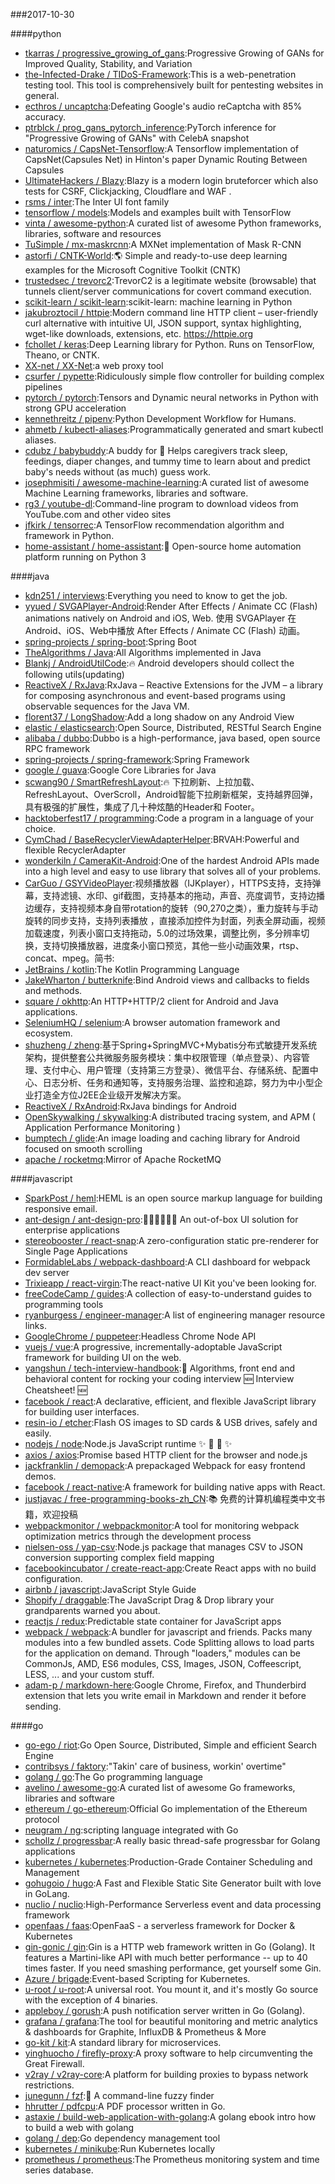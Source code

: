 ###2017-10-30

####python
* [tkarras / progressive_growing_of_gans](https://github.com/tkarras/progressive_growing_of_gans):Progressive Growing of GANs for Improved Quality, Stability, and Variation
* [the-Infected-Drake / TIDoS-Framework](https://github.com/the-Infected-Drake/TIDoS-Framework):This is a web-penetration testing tool. This tool is comprehensively built for pentesting websites in general.
* [ecthros / uncaptcha](https://github.com/ecthros/uncaptcha):Defeating Google's audio reCaptcha with 85% accuracy.
* [ptrblck / prog_gans_pytorch_inference](https://github.com/ptrblck/prog_gans_pytorch_inference):PyTorch inference for "Progressive Growing of GANs" with CelebA snapshot
* [naturomics / CapsNet-Tensorflow](https://github.com/naturomics/CapsNet-Tensorflow):A Tensorflow implementation of CapsNet(Capsules Net) in Hinton's paper Dynamic Routing Between Capsules
* [UltimateHackers / Blazy](https://github.com/UltimateHackers/Blazy):Blazy is a modern login bruteforcer which also tests for CSRF, Clickjacking, Cloudflare and WAF .
* [rsms / inter](https://github.com/rsms/inter):The Inter UI font family
* [tensorflow / models](https://github.com/tensorflow/models):Models and examples built with TensorFlow
* [vinta / awesome-python](https://github.com/vinta/awesome-python):A curated list of awesome Python frameworks, libraries, software and resources
* [TuSimple / mx-maskrcnn](https://github.com/TuSimple/mx-maskrcnn):A MXNet implementation of Mask R-CNN
* [astorfi / CNTK-World](https://github.com/astorfi/CNTK-World):🌎 Simple and ready-to-use deep learning examples for the Microsoft Cognitive Toolkit (CNTK)
* [trustedsec / trevorc2](https://github.com/trustedsec/trevorc2):TrevorC2 is a legitimate website (browsable) that tunnels client/server communications for covert command execution.
* [scikit-learn / scikit-learn](https://github.com/scikit-learn/scikit-learn):scikit-learn: machine learning in Python
* [jakubroztocil / httpie](https://github.com/jakubroztocil/httpie):Modern command line HTTP client – user-friendly curl alternative with intuitive UI, JSON support, syntax highlighting, wget-like downloads, extensions, etc. https://httpie.org
* [fchollet / keras](https://github.com/fchollet/keras):Deep Learning library for Python. Runs on TensorFlow, Theano, or CNTK.
* [XX-net / XX-Net](https://github.com/XX-net/XX-Net):a web proxy tool
* [csurfer / pypette](https://github.com/csurfer/pypette):Ridiculously simple flow controller for building complex pipelines
* [pytorch / pytorch](https://github.com/pytorch/pytorch):Tensors and Dynamic neural networks in Python with strong GPU acceleration
* [kennethreitz / pipenv](https://github.com/kennethreitz/pipenv):Python Development Workflow for Humans.
* [ahmetb / kubectl-aliases](https://github.com/ahmetb/kubectl-aliases):Programmatically generated and smart kubectl aliases.
* [cdubz / babybuddy](https://github.com/cdubz/babybuddy):A buddy for 👶 Helps caregivers track sleep, feedings, diaper changes, and tummy time to learn about and predict baby's needs without (as much) guess work.
* [josephmisiti / awesome-machine-learning](https://github.com/josephmisiti/awesome-machine-learning):A curated list of awesome Machine Learning frameworks, libraries and software.
* [rg3 / youtube-dl](https://github.com/rg3/youtube-dl):Command-line program to download videos from YouTube.com and other video sites
* [jfkirk / tensorrec](https://github.com/jfkirk/tensorrec):A TensorFlow recommendation algorithm and framework in Python.
* [home-assistant / home-assistant](https://github.com/home-assistant/home-assistant):🏡 Open-source home automation platform running on Python 3

####java
* [kdn251 / interviews](https://github.com/kdn251/interviews):Everything you need to know to get the job.
* [yyued / SVGAPlayer-Android](https://github.com/yyued/SVGAPlayer-Android):Render After Effects / Animate CC (Flash) animations natively on Android and iOS, Web. 使用 SVGAPlayer 在 Android、iOS、Web中播放 After Effects / Animate CC (Flash) 动画。
* [spring-projects / spring-boot](https://github.com/spring-projects/spring-boot):Spring Boot
* [TheAlgorithms / Java](https://github.com/TheAlgorithms/Java):All Algorithms implemented in Java
* [Blankj / AndroidUtilCode](https://github.com/Blankj/AndroidUtilCode):🔥 Android developers should collect the following utils(updating)
* [ReactiveX / RxJava](https://github.com/ReactiveX/RxJava):RxJava – Reactive Extensions for the JVM – a library for composing asynchronous and event-based programs using observable sequences for the Java VM.
* [florent37 / LongShadow](https://github.com/florent37/LongShadow):Add a long shadow on any Android View
* [elastic / elasticsearch](https://github.com/elastic/elasticsearch):Open Source, Distributed, RESTful Search Engine
* [alibaba / dubbo](https://github.com/alibaba/dubbo):Dubbo is a high-performance, java based, open source RPC framework
* [spring-projects / spring-framework](https://github.com/spring-projects/spring-framework):Spring Framework
* [google / guava](https://github.com/google/guava):Google Core Libraries for Java
* [scwang90 / SmartRefreshLayout](https://github.com/scwang90/SmartRefreshLayout):🔥 下拉刷新、上拉加载、RefreshLayout、OverScroll，Android智能下拉刷新框架，支持越界回弹，具有极强的扩展性，集成了几十种炫酷的Header和 Footer。
* [hacktoberfest17 / programming](https://github.com/hacktoberfest17/programming):Code a program in a language of your choice.
* [CymChad / BaseRecyclerViewAdapterHelper](https://github.com/CymChad/BaseRecyclerViewAdapterHelper):BRVAH:Powerful and flexible RecyclerAdapter
* [wonderkiln / CameraKit-Android](https://github.com/wonderkiln/CameraKit-Android):One of the hardest Android APIs made into a high level and easy to use library that solves all of your problems.
* [CarGuo / GSYVideoPlayer](https://github.com/CarGuo/GSYVideoPlayer):视频播放器（IJKplayer），HTTPS支持，支持弹幕，支持滤镜、水印、gif截图，支持基本的拖动，声音、亮度调节，支持边播边缓存，支持视频本身自带rotation的旋转（90,270之类），重力旋转与手动旋转的同步支持，支持列表播放 ，直接添加控件为封面，列表全屏动画，视频加载速度，列表小窗口支持拖动，5.0的过场效果，调整比例，多分辨率切换，支持切换播放器，进度条小窗口预览，其他一些小动画效果，rtsp、concat、mpeg。简书:
* [JetBrains / kotlin](https://github.com/JetBrains/kotlin):The Kotlin Programming Language
* [JakeWharton / butterknife](https://github.com/JakeWharton/butterknife):Bind Android views and callbacks to fields and methods.
* [square / okhttp](https://github.com/square/okhttp):An HTTP+HTTP/2 client for Android and Java applications.
* [SeleniumHQ / selenium](https://github.com/SeleniumHQ/selenium):A browser automation framework and ecosystem.
* [shuzheng / zheng](https://github.com/shuzheng/zheng):基于Spring+SpringMVC+Mybatis分布式敏捷开发系统架构，提供整套公共微服务服务模块：集中权限管理（单点登录）、内容管理、支付中心、用户管理（支持第三方登录）、微信平台、存储系统、配置中心、日志分析、任务和通知等，支持服务治理、监控和追踪，努力为中小型企业打造全方位J2EE企业级开发解决方案。
* [ReactiveX / RxAndroid](https://github.com/ReactiveX/RxAndroid):RxJava bindings for Android
* [OpenSkywalking / skywalking](https://github.com/OpenSkywalking/skywalking):A distributed tracing system, and APM ( Application Performance Monitoring )
* [bumptech / glide](https://github.com/bumptech/glide):An image loading and caching library for Android focused on smooth scrolling
* [apache / rocketmq](https://github.com/apache/rocketmq):Mirror of Apache RocketMQ

####javascript
* [SparkPost / heml](https://github.com/SparkPost/heml):HEML is an open source markup language for building responsive email.
* [ant-design / ant-design-pro](https://github.com/ant-design/ant-design-pro):👨🏻‍💻👩🏻‍💻 An out-of-box UI solution for enterprise applications
* [stereobooster / react-snap](https://github.com/stereobooster/react-snap):A zero-configuration static pre-renderer for Single Page Applications
* [FormidableLabs / webpack-dashboard](https://github.com/FormidableLabs/webpack-dashboard):A CLI dashboard for webpack dev server
* [Trixieapp / react-virgin](https://github.com/Trixieapp/react-virgin):The react-native UI Kit you've been looking for.
* [freeCodeCamp / guides](https://github.com/freeCodeCamp/guides):A collection of easy-to-understand guides to programming tools
* [ryanburgess / engineer-manager](https://github.com/ryanburgess/engineer-manager):A list of engineering manager resource links.
* [GoogleChrome / puppeteer](https://github.com/GoogleChrome/puppeteer):Headless Chrome Node API
* [vuejs / vue](https://github.com/vuejs/vue):A progressive, incrementally-adoptable JavaScript framework for building UI on the web.
* [yangshun / tech-interview-handbook](https://github.com/yangshun/tech-interview-handbook):💯 Algorithms, front end and behavioral content for rocking your coding interview 🆕 Interview Cheatsheet! 🆕
* [facebook / react](https://github.com/facebook/react):A declarative, efficient, and flexible JavaScript library for building user interfaces.
* [resin-io / etcher](https://github.com/resin-io/etcher):Flash OS images to SD cards & USB drives, safely and easily.
* [nodejs / node](https://github.com/nodejs/node):Node.js JavaScript runtime ✨ 🐢 🚀 ✨
* [axios / axios](https://github.com/axios/axios):Promise based HTTP client for the browser and node.js
* [jackfranklin / demopack](https://github.com/jackfranklin/demopack):A prepackaged Webpack for easy frontend demos.
* [facebook / react-native](https://github.com/facebook/react-native):A framework for building native apps with React.
* [justjavac / free-programming-books-zh_CN](https://github.com/justjavac/free-programming-books-zh_CN):📚 免费的计算机编程类中文书籍，欢迎投稿
* [webpackmonitor / webpackmonitor](https://github.com/webpackmonitor/webpackmonitor):A tool for monitoring webpack optimization metrics through the development process
* [nielsen-oss / yap-csv](https://github.com/nielsen-oss/yap-csv):Node.js package that manages CSV to JSON conversion supporting complex field mapping
* [facebookincubator / create-react-app](https://github.com/facebookincubator/create-react-app):Create React apps with no build configuration.
* [airbnb / javascript](https://github.com/airbnb/javascript):JavaScript Style Guide
* [Shopify / draggable](https://github.com/Shopify/draggable):The JavaScript Drag & Drop library your grandparents warned you about.
* [reactjs / redux](https://github.com/reactjs/redux):Predictable state container for JavaScript apps
* [webpack / webpack](https://github.com/webpack/webpack):A bundler for javascript and friends. Packs many modules into a few bundled assets. Code Splitting allows to load parts for the application on demand. Through "loaders," modules can be CommonJs, AMD, ES6 modules, CSS, Images, JSON, Coffeescript, LESS, ... and your custom stuff.
* [adam-p / markdown-here](https://github.com/adam-p/markdown-here):Google Chrome, Firefox, and Thunderbird extension that lets you write email in Markdown and render it before sending.

####go
* [go-ego / riot](https://github.com/go-ego/riot):Go Open Source, Distributed, Simple and efficient Search Engine
* [contribsys / faktory](https://github.com/contribsys/faktory):"Takin' care of business, workin' overtime"
* [golang / go](https://github.com/golang/go):The Go programming language
* [avelino / awesome-go](https://github.com/avelino/awesome-go):A curated list of awesome Go frameworks, libraries and software
* [ethereum / go-ethereum](https://github.com/ethereum/go-ethereum):Official Go implementation of the Ethereum protocol
* [neugram / ng](https://github.com/neugram/ng):scripting language integrated with Go
* [schollz / progressbar](https://github.com/schollz/progressbar):A really basic thread-safe progressbar for Golang applications
* [kubernetes / kubernetes](https://github.com/kubernetes/kubernetes):Production-Grade Container Scheduling and Management
* [gohugoio / hugo](https://github.com/gohugoio/hugo):A Fast and Flexible Static Site Generator built with love in GoLang.
* [nuclio / nuclio](https://github.com/nuclio/nuclio):High-Performance Serverless event and data processing framework
* [openfaas / faas](https://github.com/openfaas/faas):OpenFaaS - a serverless framework for Docker & Kubernetes
* [gin-gonic / gin](https://github.com/gin-gonic/gin):Gin is a HTTP web framework written in Go (Golang). It features a Martini-like API with much better performance -- up to 40 times faster. If you need smashing performance, get yourself some Gin.
* [Azure / brigade](https://github.com/Azure/brigade):Event-based Scripting for Kubernetes.
* [u-root / u-root](https://github.com/u-root/u-root):A universal root. You mount it, and it's mostly Go source with the exception of 4 binaries.
* [appleboy / gorush](https://github.com/appleboy/gorush):A push notification server written in Go (Golang).
* [grafana / grafana](https://github.com/grafana/grafana):The tool for beautiful monitoring and metric analytics & dashboards for Graphite, InfluxDB & Prometheus & More
* [go-kit / kit](https://github.com/go-kit/kit):A standard library for microservices.
* [yinghuocho / firefly-proxy](https://github.com/yinghuocho/firefly-proxy):A proxy software to help circumventing the Great Firewall.
* [v2ray / v2ray-core](https://github.com/v2ray/v2ray-core):A platform for building proxies to bypass network restrictions.
* [junegunn / fzf](https://github.com/junegunn/fzf):🌸 A command-line fuzzy finder
* [hhrutter / pdfcpu](https://github.com/hhrutter/pdfcpu):A PDF processor written in Go.
* [astaxie / build-web-application-with-golang](https://github.com/astaxie/build-web-application-with-golang):A golang ebook intro how to build a web with golang
* [golang / dep](https://github.com/golang/dep):Go dependency management tool
* [kubernetes / minikube](https://github.com/kubernetes/minikube):Run Kubernetes locally
* [prometheus / prometheus](https://github.com/prometheus/prometheus):The Prometheus monitoring system and time series database.
